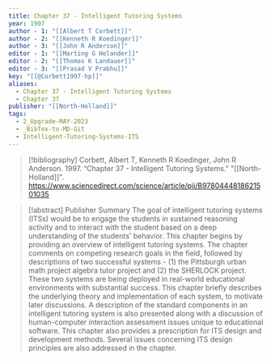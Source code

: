 ```yaml
---
title: Chapter 37 - Intelligent Tutoring Systems
year: 1997
author - 1: "[[Albert T Corbett]]"
author - 2: "[[Kenneth R Koedinger]]"
author - 3: "[[John R Anderson]]"
editor - 1: "[[Marting G Helander]]"
editor - 2: "[[Thomas K Landauer]]"
editor - 3: "[[Prasad V Prabhu]]"
key: "[[@Corbett1997-hp]]"
aliases:
  - Chapter 37 - Intelligent Tutoring Systems
  - Chapter 37
publisher: "[[North-Holland]]"
tags:
  - 2_Upgrade-MAY-2023
  - _BibTex-to-MD-Git
  - Intelligent-Tutoring-Systems-ITS
---
```


> [!bibliography]
> Corbett, Albert T, Kenneth R Koedinger, John R Anderson. 1997. “Chapter 37 - Intelligent Tutoring Systems.” "[[North-Holland]]". https://www.sciencedirect.com/science/article/pii/B9780444818621501035

> [!abstract]
> Publisher Summary The goal of intelligent tutoring systems (ITSs) would be to engage the students in sustained reasoning activity and to interact with the student based on a deep understanding of the students' behavior. This chapter begins by providing an overview of intelligent tutoring systems. The chapter comments on competing research goals in the field, followed by descriptions of two successful systems -  (1) the Pittsburgh urban math project algebra tutor project and (2) the SHERLOCK project. These two systems are being deployed in real-world educational environments with substantial success. This chapter briefly describes the underlying theory and implementation of each system, to motivate later discussions. A description of the standard components in an intelligent tutoring system is also presented along with a discussion of human-computer interaction assessment issues unique to educational software. This chapter also provides a prescription for ITS design and development methods. Several issues concerning ITS design principles are also addressed in the chapter.